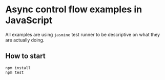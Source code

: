 # Async control flow examples in JavaScript

All examples are using `jasmine` test runner to be descriptive on what they are actually doing.

## How to start
```
npm install
npm test
```